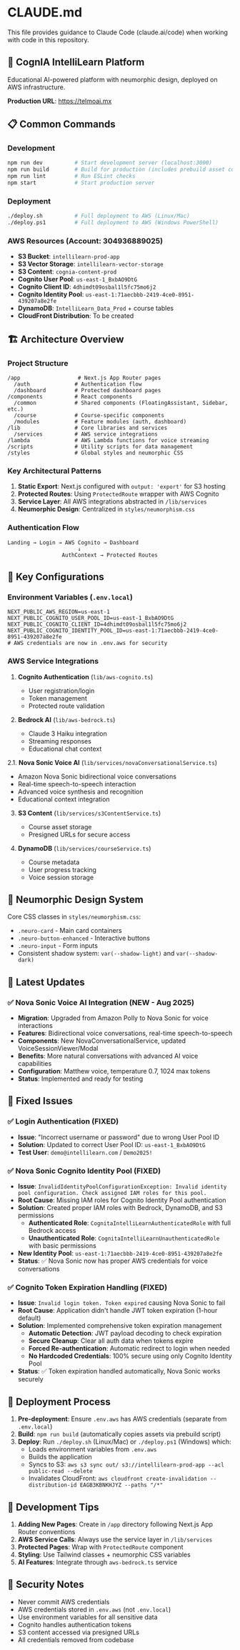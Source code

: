 # CLAUDE.md

This file provides guidance to Claude Code (claude.ai/code) when working with code in this repository.

## 🚀 CognIA IntelliLearn Platform

Educational AI-powered platform with neumorphic design, deployed on AWS infrastructure.

**Production URL**: https://telmoai.mx

## 📋 Common Commands

### Development
```bash
npm run dev          # Start development server (localhost:3000)
npm run build        # Build for production (includes prebuild asset copy)
npm run lint         # Run ESLint checks
npm start            # Start production server
```

### Deployment
```bash
./deploy.sh          # Full deployment to AWS (Linux/Mac)
./deploy.ps1         # Full deployment to AWS (Windows PowerShell)
```

### AWS Resources (Account: 304936889025)
- **S3 Bucket**: `intellilearn-prod-app`
- **S3 Vector Storage**: `intellilearn-vector-storage`
- **S3 Content**: `cognia-content-prod`
- **Cognito User Pool**: `us-east-1_BxbAO9DtG`
- **Cognito Client ID**: `4dhimdt09osbal1l5fc75mo6j2`
- **Cognito Identity Pool**: `us-east-1:71aecbbb-2419-4ce0-8951-439207a8e2fe`
- **DynamoDB**: `IntelliLearn_Data_Prod` + course tables
- **CloudFront Distribution**: To be created

## 🏗️ Architecture Overview

### Project Structure
```
/app                  # Next.js App Router pages
  /auth              # Authentication flow
  /dashboard         # Protected dashboard pages
/components          # React components
  /common            # Shared components (FloatingAssistant, Sidebar, etc.)
  /course            # Course-specific components
  /modules           # Feature modules (auth, dashboard)
/lib                 # Core libraries and services
  /services          # AWS service integrations
/lambda              # AWS Lambda functions for voice streaming
/scripts             # Utility scripts for data management
/styles              # Global styles and neumorphic CSS
```

### Key Architectural Patterns

1. **Static Export**: Next.js configured with `output: 'export'` for S3 hosting
2. **Protected Routes**: Using `ProtectedRoute` wrapper with AWS Cognito
3. **Service Layer**: All AWS integrations abstracted in `/lib/services`
4. **Neumorphic Design**: Centralized in `styles/neumorphism.css`

### Authentication Flow
```
Landing → Login → AWS Cognito → Dashboard
                      ↓
                 AuthContext → Protected Routes
```

## 🔧 Key Configurations

### Environment Variables (`.env.local`)
```
NEXT_PUBLIC_AWS_REGION=us-east-1
NEXT_PUBLIC_COGNITO_USER_POOL_ID=us-east-1_BxbAO9DtG
NEXT_PUBLIC_COGNITO_CLIENT_ID=4dhimdt09osbal1l5fc75mo6j2
NEXT_PUBLIC_COGNITO_IDENTITY_POOL_ID=us-east-1:71aecbbb-2419-4ce0-8951-439207a8e2fe
# AWS credentials are now in .env.aws for security
```

### AWS Service Integrations

1. **Cognito Authentication** (`lib/aws-cognito.ts`)
   - User registration/login
   - Token management
   - Protected route validation

2. **Bedrock AI** (`lib/aws-bedrock.ts`)
   - Claude 3 Haiku integration
   - Streaming responses
   - Educational chat context

2.1. **Nova Sonic Voice AI** (`lib/services/novaConversationalService.ts`)
   - Amazon Nova Sonic bidirectional voice conversations
   - Real-time speech-to-speech interaction
   - Advanced voice synthesis and recognition
   - Educational context integration

3. **S3 Content** (`lib/services/s3ContentService.ts`)
   - Course asset storage
   - Presigned URLs for secure access

4. **DynamoDB** (`lib/services/courseService.ts`)
   - Course metadata
   - User progress tracking
   - Voice session storage

## 🎨 Neumorphic Design System

Core CSS classes in `styles/neumorphism.css`:
- `.neuro-card` - Main card containers
- `.neuro-button-enhanced` - Interactive buttons
- `.neuro-input` - Form inputs
- Consistent shadow system: `var(--shadow-light)` and `var(--shadow-dark)`

## 🚀 Latest Updates

### ✅ Nova Sonic Voice AI Integration (NEW - Aug 2025)
- **Migration**: Upgraded from Amazon Polly to Nova Sonic for voice interactions
- **Features**: Bidirectional voice conversations, real-time speech-to-speech
- **Components**: New NovaConversationalService, updated VoiceSessionViewer/Modal
- **Benefits**: More natural conversations with advanced AI voice capabilities
- **Configuration**: Matthew voice, temperature 0.7, 1024 max tokens
- **Status**: Implemented and ready for testing

## 🐛 Fixed Issues

### ✅ Login Authentication (FIXED)
- **Issue**: "Incorrect username or password" due to wrong User Pool ID
- **Solution**: Updated to correct User Pool ID: `us-east-1_BxbAO9DtG`
- **Test User**: `demo@intellilearn.com` / `Demo2025!`

### ✅ Nova Sonic Cognito Identity Pool (FIXED)
- **Issue**: `InvalidIdentityPoolConfigurationException: Invalid identity pool configuration. Check assigned IAM roles for this pool.`
- **Root Cause**: Missing IAM roles for Cognito Identity Pool authentication
- **Solution**: Created proper IAM roles with Bedrock, DynamoDB, and S3 permissions
  - **Authenticated Role**: `CognitaIntelliLearnAuthenticatedRole` with full Bedrock access
  - **Unauthenticated Role**: `CognitaIntelliLearnUnauthenticatedRole` with basic permissions
- **New Identity Pool**: `us-east-1:71aecbbb-2419-4ce0-8951-439207a8e2fe`
- **Status**: ✅ Nova Sonic now has proper AWS credentials for voice conversations

### ✅ Cognito Token Expiration Handling (FIXED)
- **Issue**: `Invalid login token. Token expired` causing Nova Sonic to fail
- **Root Cause**: Application didn't handle JWT token expiration (1-hour default)
- **Solution**: Implemented comprehensive token expiration management
  - **Automatic Detection**: JWT payload decoding to check expiration
  - **Secure Cleanup**: Clear all auth data when tokens expire
  - **Forced Re-authentication**: Automatic redirect to login when needed
  - **No Hardcoded Credentials**: 100% secure using only Cognito Identity Pool
- **Status**: ✅ Token expiration handled automatically, Nova Sonic works securely

## 🚀 Deployment Process

1. **Pre-deployment**: Ensure `.env.aws` has AWS credentials (separate from `.env.local`)
2. **Build**: `npm run build` (automatically copies assets via prebuild script)
3. **Deploy**: Run `./deploy.sh` (Linux/Mac) or `./deploy.ps1` (Windows) which:
   - Loads environment variables from `.env.aws`
   - Builds the application
   - Syncs to S3: `aws s3 sync out/ s3://intellilearn-prod-app --acl public-read --delete`
   - Invalidates CloudFront: `aws cloudfront create-invalidation --distribution-id EAGB3KBNKHJYZ --paths "/*"`

## 📝 Development Tips

1. **Adding New Pages**: Create in `/app` directory following Next.js App Router conventions
2. **AWS Service Calls**: Always use the service layer in `/lib/services`
3. **Protected Pages**: Wrap with `ProtectedRoute` component
4. **Styling**: Use Tailwind classes + neumorphic CSS variables
5. **AI Features**: Integrate through `aws-bedrock.ts` service

## 🔐 Security Notes

- Never commit AWS credentials
- AWS credentials stored in `.env.aws` (not `.env.local`)
- Use environment variables for all sensitive data
- Cognito handles authentication tokens
- S3 content accessed via presigned URLs
- All credentials removed from codebase